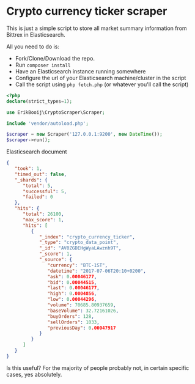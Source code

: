 # Crypto currency ticker scraper

This is just a simple script to store all market summary information from Bittrex in Elasticsearch.

All you need to do is:

- Fork/Clone/Download the repo.
- Run `composer install`
- Have an Elasticsearch instance running somewhere
- Configure the url of your Elasticsearch machine/cluster in the script
- Call the script using `php fetch.php` (or whatever you'll call the script)

```php
<?php
declare(strict_types=1);

use ErikBooij\CryptoScraper\Scraper;

include 'vendor/autoload.php';

$scraper = new Scraper('127.0.0.1:9200', new DateTime());
$scraper->run();
```

Elasticsearch document

```json
{
   "took": 1,
   "timed_out": false,
   "_shards": {
      "total": 5,
      "successful": 5,
      "failed": 0
   },
   "hits": {
      "total": 26100,
      "max_score": 1,
      "hits": [
         {
            "_index": "crypto_currency_ticker",
            "_type": "crypto_data_point",
            "_id": "AV0ZGDEHgWyaLAwznh9T",
            "_score": 1,
            "_source": {
               "currency": "BTC-1ST",
               "datetime": "2017-07-06T20:10+0200",
               "ask": 0.00046177,
               "bid": 0.00044515,
               "last": 0.00046177,
               "high": 0.0004856,
               "low": 0.00044296,
               "volume": 70685.80937659,
               "baseVolume": 32.72161026,
               "buyOrders": 128,
               "sellOrders": 1033,
               "previousDay": 0.00047917
            }
         }
      ]
   }
}
```

Is this useful? For the majority of people probably not, in certain specific cases, yes absolutely.
